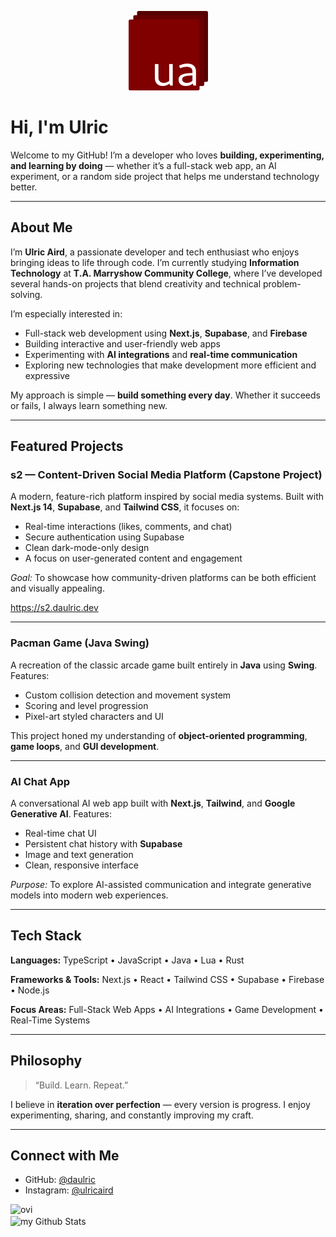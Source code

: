 <p align="center">
  <img src="./logo.png" alt="logo" />
</p>


# Hi, I'm Ulric

Welcome to my GitHub!
I’m a developer who loves **building, experimenting, and learning by doing** — whether it’s a full-stack web app, an AI experiment, or a random side project that helps me understand technology better.

---

## About Me

I’m **Ulric Aird**, a passionate developer and tech enthusiast who enjoys bringing ideas to life through code.
I’m currently studying **Information Technology** at **T.A. Marryshow Community College**, where I’ve developed several hands-on projects that blend creativity and technical problem-solving.

I’m especially interested in:

* Full-stack web development using **Next.js**, **Supabase**, and **Firebase**
* Building interactive and user-friendly web apps
* Experimenting with **AI integrations** and **real-time communication**
* Exploring new technologies that make development more efficient and expressive

My approach is simple — **build something every day**. Whether it succeeds or fails, I always learn something new.

---

## Featured Projects

### **s2 — Content-Driven Social Media Platform (Capstone Project)**

A modern, feature-rich platform inspired by social media systems.
Built with **Next.js 14**, **Supabase**, and **Tailwind CSS**, it focuses on:

* Real-time interactions (likes, comments, and chat)
* Secure authentication using Supabase
* Clean dark-mode-only design
* A focus on user-generated content and engagement

*Goal:* To showcase how community-driven platforms can be both efficient and visually appealing.

https://s2.daulric.dev

---

### **Pacman Game (Java Swing)**

A recreation of the classic arcade game built entirely in **Java** using **Swing**.
Features:

* Custom collision detection and movement system
* Scoring and level progression
* Pixel-art styled characters and UI

This project honed my understanding of **object-oriented programming**, **game loops**, and **GUI development**.

---

### **AI Chat App**

A conversational AI web app built with **Next.js**, **Tailwind**, and **Google Generative AI**.
Features:

* Real-time chat UI
* Persistent chat history with **Supabase**
* Image and text generation
* Clean, responsive interface

*Purpose:* To explore AI-assisted communication and integrate generative models into modern web experiences.

---

## Tech Stack

**Languages:**
TypeScript • JavaScript • Java • Lua • Rust

**Frameworks & Tools:**
Next.js • React • Tailwind CSS • Supabase • Firebase • Node.js

**Focus Areas:**
Full-Stack Web Apps • AI Integrations • Game Development • Real-Time Systems

---

## Philosophy

> “Build. Learn. Repeat.”

I believe in **iteration over perfection** — every version is progress.
I enjoy experimenting, sharing, and constantly improving my craft.

---

## Connect with Me

* GitHub: [@daulric](https://github.com/daulric)
* Instagram: [@ulricaird](https://instagram.com/ulricaird)


<img src="https://github-readme-stats.vercel.app/api/top-langs?username=daulric&show_icons=true&locale=en&layout=compact&theme=chartreuse-dark" alt="ovi" />
<br />
<img align="center" src="https://github-readme-stats.vercel.app/api?username=daulric&include_all_commits=true&count_private=true&show_icons=true&line_height=20&title_color=2B5BBD&icon_color=1124BB&text_color=A1A1A1&bg_color=0,000000,130F40" alt="my Github Stats"/>
